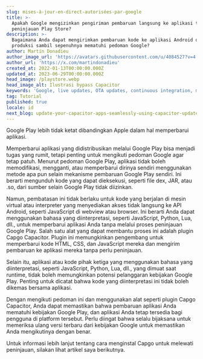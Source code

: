 ```yaml
---
slug: mises-à-jour-en-direct-autorisées-par-google
title: >-
  Apakah Google mengizinkan pengiriman pembaruan langsung ke aplikasi tanpa
  peninjauan Play Store?
description: >-
  Bagaimana Anda dapat mengirimkan pembaruan kode ke aplikasi Android dalam
  produksi sambil sepenuhnya mematuhi pedoman Google?
author: Martin Donadieu
author_image_url: 'https://avatars.githubusercontent.com/u/4084527?v=4'
author_url: 'https://x.com/martindonadieu'
created_at: 2022-01-13T00:00:00.000Z
updated_at: 2023-06-29T00:00:00.000Z
head_image: /playstore.webp
head_image_alt: Ilustrasi bypass Capacitor
keywords: 'Google, live updates, OTA updates, continuous integration, mobile app updates'
tag: Tutorial
published: true
locale: id
next_blog: update-your-capacitor-apps-seamlessly-using-capacitor-updater
---
```

Google Play lebih tidak ketat dibandingkan Apple dalam hal memperbarui aplikasi.

Memperbarui aplikasi yang didistribusikan melalui Google Play bisa menjadi tugas yang rumit, tetapi penting untuk mengikuti pedoman Google agar tetap patuh. Menurut pedoman Google Play, aplikasi tidak boleh memodifikasi, mengganti, atau memperbarui dirinya sendiri menggunakan metode apa pun selain mekanisme pembaruan Google Play sendiri. Ini berarti mengunduh kode yang dapat dieksekusi, seperti file dex, JAR, atau .so, dari sumber selain Google Play tidak diizinkan.

Namun, pembatasan ini tidak berlaku untuk kode yang berjalan di mesin virtual atau interpreter yang menyediakan akses tidak langsung ke API Android, seperti JavaScript di webview atau browser. Ini berarti Anda dapat menggunakan bahasa yang diinterpretasi, seperti JavaScript, Python, Lua, dll., untuk memperbarui aplikasi Anda tanpa melalui proses peninjauan Google Play. Salah satu alat yang dapat membantu proses ini adalah plugin Capgo Capacitor. Plugin ini memungkinkan pengembang untuk memperbarui kode HTML, CSS, dan JavaScript mereka dan mengirim pembaruan ke aplikasi mereka tanpa perlu peninjauan.

Selain itu, aplikasi atau kode pihak ketiga yang menggunakan bahasa yang diinterpretasi, seperti JavaScript, Python, Lua, dll., yang dimuat saat runtime, tidak boleh memungkinkan potensi pelanggaran kebijakan Google Play. Penting untuk dicatat bahwa kode yang diinterpretasi ini tidak boleh dikemas bersama aplikasi.

Dengan mengikuti pedoman ini dan menggunakan alat seperti plugin Capgo Capacitor, Anda dapat memastikan bahwa pembaruan aplikasi Anda mematuhi kebijakan Google Play, dan aplikasi Anda tetap tersedia bagi pengguna di platform tersebut. Perlu diingat bahwa selalu bijaksana untuk memeriksa ulang versi terbaru dari kebijakan Google untuk memastikan Anda mengikutinya dengan benar.

Untuk informasi lebih lanjut tentang cara menginstal Capgo untuk melewati peninjauan, silakan lihat artikel saya berikutnya.

